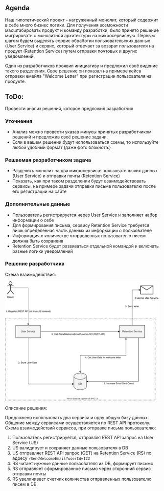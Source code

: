 ## Agenda
Наш гипотетический проект - нагруженный монолит, который содержит в себе много бизнес логики.
Для получения возможности масштабировать продукт и команду разработки, было принято решение мигрировать с монолитной архитектуры на микросервисную.
Первым шагом будем выделять сервис обработки пользовательских данных (User Service) и сервис, который отвечает за возврат пользователя на продукт (Retention Service) путем отправки почтовых и других уведомлений.

Один из разработчиков проявил инициативу и предложил своё видение такого разделения. Свое решение он показал на примере кейса отправки емейла "Welcome Letter" при регистрации пользователя на продукте.

## ToDo:
Провести анализ решения, которое предложил разработчик

### Уточнения
- Анализ можно провести указав минусы принятых разработчиком решений и предложив своё решение задачи.
- Если в вашем решении будут использоваться схемы, то используйте любой удобный формат (даже фото блокнота:)

### Решаемая разработчиком задача
- Разделить монолит на два микросервиса: пользовательских данных (User Service) и отправки почты (Retention Service)
- Показать, как при таком разделении будут взаимодействовать сервисы, на примере задачи отправки письма пользователю после его регистрации на сайте

### Дополнительные данные
- Пользователь регистрируется через User Service и заполняет набор информации о себе
- Для формирования письма, сервису Retention Service требуется лишь определенная часть данных из информации о пользователе
- Информация о количестве отправленных пользователю писем должна быть сохранена
- Retention Service будет развиваться отдельной командой и включать разные логики уведомлений

### Решение разработчика
Схема взаимодействия:

![Схема взаимодействия сервисов](src/tt-microservices.svg)

Описание решения:

Предложено использовать два сервиса и одну общую базу данных. Общение между сервисами осуществляется по REST API протоколу. 
Схема взаимодействий сервисов, при отправке письма пользователю:
1. Пользователь регистрируется, отправляя REST API запрос на User Service (US)
2. US валидирует и сохраняет данные пользователя в DB
3. US отправляет REST API запрос (GET) на Retention Service (RS) по адресу ```/SendWelcomeEmail?userId=123```
4. RS читает нужные данные пользователя из DB, формирует письмо
5. RS отправляет сформированное письмо через сторонний сервис отправки почты
6. RS увеличивает счетчик количества отправленных пользователю писем в DB
